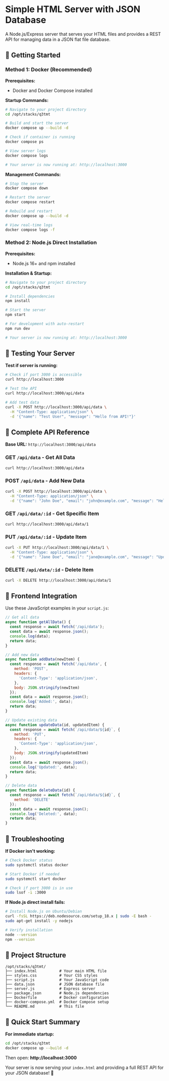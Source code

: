 # Simple HTML Server with JSON Database

A Node.js/Express server that serves your HTML files and provides a REST API for managing data in a JSON flat file database.

## 🚀 Getting Started

### Method 1: Docker (Recommended)

**Prerequisites:**
- Docker and Docker Compose installed

**Startup Commands:**
```bash
# Navigate to your project directory
cd /opt/stacks/q3tmt

# Build and start the server
docker compose up --build -d

# Check if container is running
docker compose ps

# View server logs
docker compose logs

# Your server is now running at: http://localhost:3000
```

**Management Commands:**
```bash
# Stop the server
docker compose down

# Restart the server
docker compose restart

# Rebuild and restart
docker compose up --build -d

# View real-time logs
docker compose logs -f
```

### Method 2: Node.js Direct Installation

**Prerequisites:**
- Node.js 16+ and npm installed

**Installation & Startup:**
```bash
# Navigate to your project directory
cd /opt/stacks/q3tmt

# Install dependencies
npm install

# Start the server
npm start

# For development with auto-restart
npm run dev

# Your server is now running at: http://localhost:3000
```

## 🧪 Testing Your Server

**Test if server is running:**
```bash
# Check if port 3000 is accessible
curl http://localhost:3000

# Test the API
curl http://localhost:3000/api/data

# Add test data
curl -X POST http://localhost:3000/api/data \
  -H "Content-Type: application/json" \
  -d '{"name": "Test User", "message": "Hello from API!"}'
```

## 📝 Complete API Reference

**Base URL:** `http://localhost:3000/api/data`

### GET `/api/data` - Get All Data
```bash
curl http://localhost:3000/api/data
```

### POST `/api/data` - Add New Data
```bash
curl -X POST http://localhost:3000/api/data \
  -H "Content-Type: application/json" \
  -d '{"name": "John Doe", "email": "john@example.com", "message": "Hello World"}'
```

### GET `/api/data/:id` - Get Specific Item
```bash
curl http://localhost:3000/api/data/1
```

### PUT `/api/data/:id` - Update Item
```bash
curl -X PUT http://localhost:3000/api/data/1 \
  -H "Content-Type: application/json" \
  -d '{"name": "Jane Doe", "email": "jane@example.com", "message": "Updated message"}'
```

### DELETE `/api/data/:id` - Delete Item
```bash
curl -X DELETE http://localhost:3000/api/data/1
```

## 🎯 Frontend Integration

Use these JavaScript examples in your `script.js`:

```javascript
// Get all data
async function getAllData() {
  const response = await fetch('/api/data');
  const data = await response.json();
  console.log(data);
  return data;
}

// Add new data
async function addData(newItem) {
  const response = await fetch('/api/data', {
    method: 'POST',
    headers: {
      'Content-Type': 'application/json',
    },
    body: JSON.stringify(newItem)
  });
  const data = await response.json();
  console.log('Added:', data);
  return data;
}

// Update existing data
async function updateData(id, updatedItem) {
  const response = await fetch(`/api/data/${id}`, {
    method: 'PUT',
    headers: {
      'Content-Type': 'application/json',
    },
    body: JSON.stringify(updatedItem)
  });
  const data = await response.json();
  console.log('Updated:', data);
  return data;
}

// Delete data
async function deleteData(id) {
  const response = await fetch(`/api/data/${id}`, {
    method: 'DELETE'
  });
  const data = await response.json();
  console.log('Deleted:', data);
  return data;
}
```

## 🔧 Troubleshooting

**If Docker isn't working:**
```bash
# Check Docker status
sudo systemctl status docker

# Start Docker if needed
sudo systemctl start docker

# Check if port 3000 is in use
sudo lsof -i :3000
```

**If Node.js direct install fails:**
```bash
# Install Node.js on Ubuntu/Debian
curl -fsSL https://deb.nodesource.com/setup_18.x | sudo -E bash -
sudo apt-get install -y nodejs

# Verify installation
node --version
npm --version
```

## 📁 Project Structure

```
/opt/stacks/q3tmt/
├── index.html          # Your main HTML file
├── styles.css          # Your CSS styles  
├── script.js           # Your JavaScript code
├── data.json           # JSON database file
├── server.js           # Express server
├── package.json        # Node.js dependencies
├── Dockerfile          # Docker configuration
├── docker-compose.yml  # Docker Compose setup
└── README.md           # This file
```

## 🎉 Quick Start Summary

**For immediate startup:**
```bash
cd /opt/stacks/q3tmt
docker compose up --build -d
```

Then open: **http://localhost:3000**

Your server is now serving your `index.html` and providing a full REST API for your JSON database! 🚀
